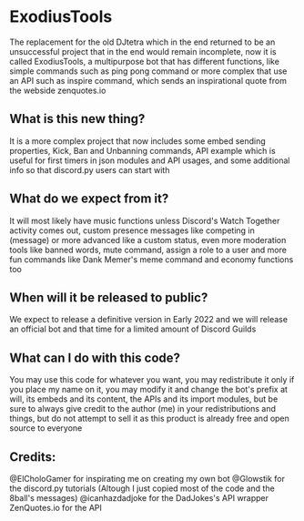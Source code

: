 # ExodiusTools
The replacement for the old DJtetra which in the end returned to be an unsuccessful project that in the end would remain incomplete, now it is called ExodiusTools, a multipurpose bot that has different functions, like simple commands such as ping pong command or more complex that use an API such as inspire command, which sends an inspirational quote from the webside zenquotes.io

## What is this new thing?
It is a more complex project that now includes some embed sending properties, Kick, Ban and Unbanning commands, API example which is useful for first timers in json modules and API usages, and some additional info so that discord.py users can start with

## What do we expect from it?
It will most likely have music functions unless Discord's Watch Together activity comes out, custom presence messages like competing in (message) or more advanced like a custom status, even more moderation tools like banned words, mute command, assign a role to a user and more fun commands like Dank Memer's meme command and economy functions too

## When will it be released to public?
We expect to release a definitive version in Early 2022 and we will release an official bot and that time for a limited amount of Discord Guilds

## What can I do with this code?
You may use this code for whatever you want, you may redistribute it only if you place my name on it, you may modify it and change the bot's prefix at will, its embeds and its content, the APIs and its import modules, but be sure to always give credit to the author (me) in your redistributions and things, but do not attempt to sell it as this product is already free and open source to everyone

## Credits:
@ElCholoGamer for inspirating me on creating my own bot
@Glowstik for the discord.py tutorials (Altough I just copied most of the code and the 8ball's messages)
@icanhazdadjoke for the DadJokes's API wrapper
ZenQuotes.io for the API
